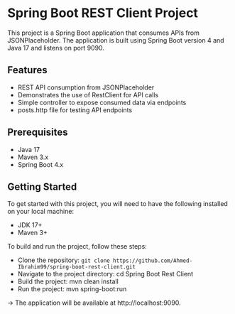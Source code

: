 # Spring Boot REST Client Project

This project is a Spring Boot application that consumes APIs from JSONPlaceholder. The application is built using Spring Boot version 4 and Java 17 and listens on port 9090.

## Features

* REST API consumption from JSONPlaceholder
* Demonstrates the use of RestClient for API calls
* Simple controller to expose consumed data via endpoints
* posts.http file for testing API endpoints

## Prerequisites

* Java 17
* Maven 3.x
* Spring Boot 4.x

## Getting Started
To get started with this project, you will need to have the following installed on your local machine:

* JDK 17+
* Maven 3+

To build and run the project, follow these steps:

* Clone the repository: `git clone https://github.com/Ahmed-Ibrahim99/spring-boot-rest-client.git`
* Navigate to the project directory: cd Spring Boot Rest Client
* Build the project: mvn clean install
* Run the project: mvn spring-boot:run

-> The application will be available at http://localhost:9090.